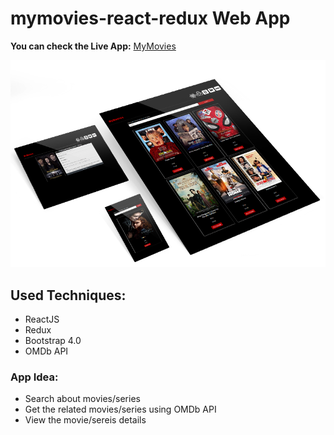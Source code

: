 # mymovies-react-redux Web App

**You can check the Live App:**
[MyMovies](https://annsaid.github.io/mymovies-react-redux/)

![mymvoies](mymovies-react-redux.png)

## Used Techniques:
- ReactJS
- Redux
- Bootstrap 4.0
- OMDb API

### App Idea:
- Search about movies/series
- Get the related movies/series using OMDb API
- View the movie/sereis details 


